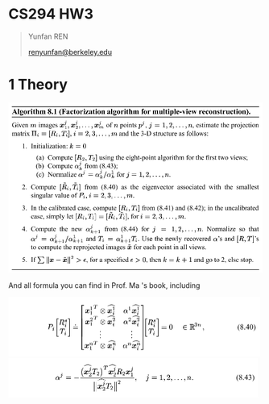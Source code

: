 # CS294 HW3

> Yunfan REN
>
> renyunfan@berkeley.edu

# 1 Theory

![image-20200419164119841](README.assets/image-20200419164119841.png)

And all formula you can find in Prof. Ma 's book, including 

<img src="README.assets/image-20200419164352139.png" alt="image-20200419164352139" style="zoom:50%;" />

<img src="README.assets/image-20200419164404741.png" alt="image-20200419164404741" style="zoom:50%;" />

